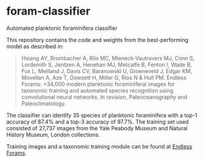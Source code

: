 # foram-classifier
Automated planktonic foraminifera classifier

This repository contains the code and weights from the best-performing model as described in:

>    Hsiang AY, Brombacher A, Rilo MC, Mleneck-Vautravers MJ, Conn S, Lordsmith S, Jentzen A, Henehan MJ, Metcalfe B, Fenton I, Wade B, Fox L, Meilland J, Davis CV, Baranowski U, Groeneveld J, Edgar KM, Movellan A, Aze T, Dowsett H, Miller G, Rios N & Hull PM. Endless Forams: >34,000 modern planktonic foraminiferal images for taxonomic training and automated species recognition using convolutional neural networks. *In revision*, Paleoceanography and Paleoclimatology.

The classifier can identify 35 species of planktonic foraminifera with a top-1 accuracy of 87.4% and a top-3 accuracy of 97.7%. The training set used consisted of 27,737 images from the Yale Peabody Museum and Natural History Museum, London collections.

Training images and a taxonomic training module can be found at [Endless Forams](http://www.endlessforams.org).
